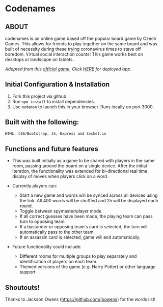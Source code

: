 # **Codenames**
## ABOUT
codenames is an online game based off the popular board game by Czech Games. This allows for friends to play together on the same board and was built of necessity during these trying coronavirus times to stave off boredom. Virtual social interaction counts! This game works best on desktops or landscape on tablets.

_Adapted from this [official game.](https://czechgames.com/files/rules/codenames-rules-en.pdf)_
_Click [HERE](https://codenames-ga.herokuapp.com/) for deployed app._


## Initial Configuration & Installation
1. Fork this project via github.
2. Run `npm install` to install dependencies.
3. Use `nodemon` to launch this in your browser. Runs locally on port 3000.


## Built with the following:
```bash
HTML, CSS/Bootstrap, JS, Express and Socket.io
```

## Functions and future features
* This was built initially as a game to be shared with players in the same room, passing around the board on a single device. After the initial iteration, the functionality was extended for bi-directional real time display of moves when players click on a word. 
* Currently players can: 
    * Start a new game and words will be synced across all devices using the link. All 400 words will be shuffled and 25 will be displayed each round.
    * Toggle between spymaster/player mode.
    * If all correct guesses have been made, the playing team can pass turn to opposing team.
    * If a bystander or opposing team's card is selected, the turn will automatically pass to the other team.
    * If an assassin card is selected, game will end automatically.
    
* Future functionality could include: 
    * Different rooms for multiple groups to play separately and identification of players on each team.
    * Themed versions of the game (e.g. Harry Potter) or other language support

## Shoutouts!
Thanks to Jackson Owens (https://github.com/jbowens) for the words list!

